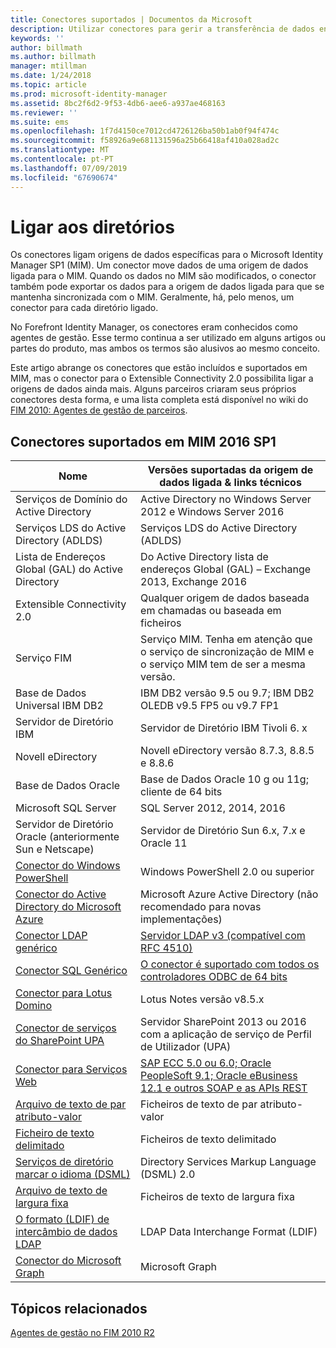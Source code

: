 ```yaml
---
title: Conectores suportados | Documentos da Microsoft
description: Utilizar conectores para gerir a transferência de dados entre MIM e as suas origens de dados ligadas.
keywords: ''
author: billmath
ms.author: billmath
manager: mtillman
ms.date: 1/24/2018
ms.topic: article
ms.prod: microsoft-identity-manager
ms.assetid: 8bc2f6d2-9f53-4db6-aee6-a937ae468163
ms.reviewer: ''
ms.suite: ems
ms.openlocfilehash: 1f7d4150ce7012cd4726126ba50b1ab0f94f474c
ms.sourcegitcommit: f58926a9e681131596a25b66418af410a028ad2c
ms.translationtype: MT
ms.contentlocale: pt-PT
ms.lasthandoff: 07/09/2019
ms.locfileid: "67690674"
---
```

# <a name="connect-to-your-directories"></a>Ligar aos diretórios

Os conectores ligam origens de dados específicas para o Microsoft Identity Manager SP1 (MIM). Um conector move dados de uma origem de dados ligada para o MIM. Quando os dados no MIM são modificados, o conector também pode exportar os dados para a origem de dados ligada para que se mantenha sincronizada com o MIM. Geralmente, há, pelo menos, um conector para cada diretório ligado.

No Forefront Identity Manager, os conectores eram conhecidos como agentes de gestão. Esse termo continua a ser utilizado em alguns artigos ou partes do produto, mas ambos os termos são alusivos ao mesmo conceito.

Este artigo abrange os conectores que estão incluídos e suportados em MIM, mas o conector para o Extensible Connectivity 2.0 possibilita ligar a origens de dados ainda mais. Alguns parceiros criaram seus próprios conectores desta forma, e uma lista completa está disponível no wiki do [FIM 2010: Agentes de gestão de parceiros](http://social.technet.microsoft.com/wiki/contents/articles/1589.fim-2010-management-agents-from-partners.aspx).

## <a name="supported-connectors-in-mim-2016-sp1"></a>Conectores suportados em MIM 2016 SP1

| Nome | Versões suportadas da origem de dados ligada & links técnicos |
| ---- | ----------------------------------------------- |
| Serviços de Domínio do Active Directory | Active Directory no Windows Server 2012 e Windows Server 2016 |
| Serviços LDS do Active Directory (ADLDS) | Serviços LDS do Active Directory (ADLDS) |
| Lista de Endereços Global (GAL) do Active Directory | Do Active Directory lista de endereços Global (GAL) – Exchange 2013, Exchange 2016 |
| Extensible Connectivity 2.0 | Qualquer origem de dados baseada em chamadas ou baseada em ficheiros |
| Serviço FIM | Serviço MIM. Tenha em atenção que o serviço de sincronização de MIM e o serviço MIM tem de ser a mesma versão. |
| Base de Dados Universal IBM DB2 | IBM DB2 versão 9.5 ou 9.7; IBM DB2 OLEDB v9.5 FP5 ou v9.7 FP1 |
| Servidor de Diretório IBM | Servidor de Diretório IBM Tivoli 6. x |
| Novell eDirectory | Novell eDirectory versão 8.7.3, 8.8.5 e 8.8.6 |
| Base de Dados Oracle | Base de Dados Oracle 10 g ou 11g; cliente de 64 bits |
| Microsoft SQL Server | SQL Server 2012, 2014, 2016 |
| Servidor de Diretório Oracle (anteriormente Sun e Netscape) | Servidor de Diretório Sun 6.x, 7.x e Oracle 11 |
| [Conector do Windows PowerShell](https://msdn.microsoft.com/library/dn640417.aspx) | Windows PowerShell 2.0 ou superior |
| [Conector do Active Directory do Microsoft Azure](https://msdn.microsoft.com/library/dn511001.aspx) | Microsoft Azure Active Directory (não recomendado para novas implementações) |
| [Conector LDAP genérico](https://msdn.microsoft.com/library/dn510997.aspx) | [Servidor LDAP v3 (compatível com RFC 4510)](reference/microsoft-identity-manager-2016-connector-genericldap.md#overview-of-the-generic-ldap-connector) |
| [Conector SQL Genérico](reference/microsoft-identity-manager-2016-connector-genericsql.md) | [O conector é suportado com todos os controladores ODBC de 64 bits](reference/microsoft-identity-manager-2016-connector-genericsql.md#overview-of-the-generic-sql-connector) |
| [Conector para Lotus Domino](https://msdn.microsoft.com/library/hh859750.aspx) | Lotus Notes versão v8.5.x |
| [Conector de serviços do SharePoint UPA](https://msdn.microsoft.com/library/dn511003.aspx) | Servidor SharePoint 2013 ou 2016 com a aplicação de serviço de Perfil de Utilizador (UPA) |
| [Conector para Serviços Web](https://www.microsoft.com/en-us/download/details.aspx?id=51495) | [SAP ECC 5.0 ou 6.0; Oracle PeopleSoft 9.1; Oracle eBusiness 12.1 e outros SOAP e as APIs REST](https://docs.microsoft.com/microsoft-identity-manager/reference/microsoft-identity-manager-2016-ma-ws) |
| [Arquivo de texto de par atributo-valor](https://technet.microsoft.com/library/cc708644(v=ws.10).aspx) | Ficheiros de texto de par atributo-valor |
| [Ficheiro de texto delimitado](https://technet.microsoft.com/library/cc720612(v=ws.10).aspx) | Ficheiros de texto delimitado |
| [Serviços de diretório marcar o idioma (DSML)](https://technet.microsoft.com/library/cc720660(v=ws.10).aspx) | Directory Services Markup Language (DSML) 2.0 |
| [Arquivo de texto de largura fixa](https://technet.microsoft.com/library/cc720633(v=ws.10).aspx) | Ficheiros de texto de largura fixa |
| [O formato (LDIF) de intercâmbio de dados LDAP](https://technet.microsoft.com/library/cc708662(v=ws.10).aspx) | LDAP Data Interchange Format (LDIF) |
| [Conector do Microsoft Graph](microsoft-identity-manager-2016-connector-graph.md) | Microsoft Graph |

## <a name="related-topics"></a>Tópicos relacionados

[Agentes de gestão no FIM 2010 R2](https://technet.microsoft.com/library/jj133885.aspx)
